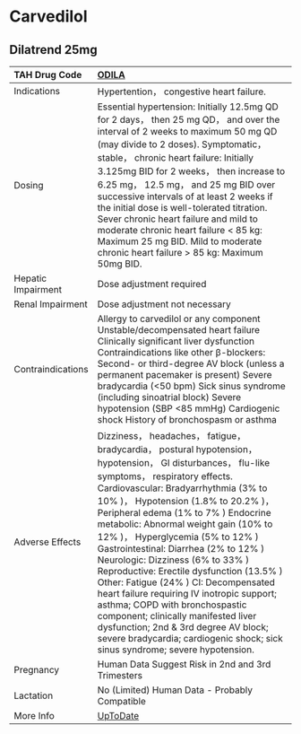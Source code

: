 # Carvedilol

## Dilatrend 25mg

| TAH Drug Code      | [ODILA](https://www.tahsda.org.tw/drugs/hissearch.php?drug_code=ODILA)                                                                                                                                                                                                                                                                                                                                                                                                                                                                                                                                                                                                                                                                                       |
|:-------------------|:-------------------------------------------------------------------------------------------------------------------------------------------------------------------------------------------------------------------------------------------------------------------------------------------------------------------------------------------------------------------------------------------------------------------------------------------------------------------------------------------------------------------------------------------------------------------------------------------------------------------------------------------------------------------------------------------------------------------------------------------------------------|
| Indications        | Hypertention， congestive heart failure.                                                                                                                                                                                                                                                                                                                                                                                                                                                                                                                                                                                                                                                                                                                     |
| Dosing             | Essential hypertension: Initially 12.5mg QD for 2 days， then 25 mg QD， and over the interval of 2 weeks to maximum 50 mg QD (may divide to 2 doses). Symptomatic， stable， chronic heart failure: Initially 3.125mg BID for 2 weeks， then increase to 6.25 mg， 12.5 mg， and 25 mg BID over successive intervals of at least 2 weeks if the initial dose is well-tolerated titration. Sever chronic heart failure and mild to moderate chronic heart failure < 85 kg: Maximum 25 mg BID. Mild to moderate chronic heart failure > 85 kg: Maximum 50mg BID.                                                                                                                                                                                              |
| Hepatic Impairment | Dose adjustment required                                                                                                                                                                                                                                                                                                                                                                                                                                                                                                                                                                                                                                                                                                                                     |
| Renal Impairment   | Dose adjustment not necessary                                                                                                                                                                                                                                                                                                                                                                                                                                                                                                                                                                                                                                                                                                                                |
| Contraindications  | Allergy to carvedilol or any component Unstable/decompensated heart failure Clinically significant liver dysfunction Contraindications like other β-blockers: Second- or third-degree AV block (unless a permanent pacemaker is present) Severe bradycardia (<50 bpm) Sick sinus syndrome (including sinoatrial block) Severe hypotension (SBP <85 mmHg) Cardiogenic shock History of bronchospasm or asthma                                                                                                                                                                                                                                                                                                                                                 |
| Adverse Effects    | Dizziness， headaches， fatigue， bradycardia， postural hypotension， hypotension， GI disturbances， flu-like symptoms， respiratory effects. Cardiovascular: Bradyarrhythmia (3% to 10% )， Hypotension (1.8% to 20.2% )， Peripheral edema (1% to 7% ) Endocrine metabolic: Abnormal weight gain (10% to 12% )， Hyperglycemia (5% to 12% ) Gastrointestinal: Diarrhea (2% to 12% ) Neurologic: Dizziness (6% to 33% ) Reproductive: Erectile dysfunction (13.5% ) Other: Fatigue (24% ) CI: Decompensated heart failure requiring IV inotropic support; asthma; COPD with bronchospastic component; clinically manifested liver dysfunction; 2nd & 3rd degree AV block; severe bradycardia; cardiogenic shock; sick sinus syndrome; severe hypotension. |
| Pregnancy          | Human Data Suggest Risk in 2nd and 3rd Trimesters                                                                                                                                                                                                                                                                                                                                                                                                                                                                                                                                                                                                                                                                                                            |
| Lactation          | No (Limited) Human Data - Probably Compatible                                                                                                                                                                                                                                                                                                                                                                                                                                                                                                                                                                                                                                                                                                                |
| More Info          | [UpToDate](https://www.uptodate.com/contents/carvedilol-drug-information)                                                                                                                                                                                                                                                                                                                                                                                                                                                                                                                                                                                                                                                                                    |

